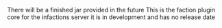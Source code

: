 There will be a finished jar provided in the future
This is the faction plugin core for the infactions server
it is in development and has no release date
